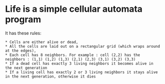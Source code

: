 Life is a simple cellular automata program
=========================

It has these rules:

    * Cells are either alive or dead,
    * All the cells are laid out on a rectangular grid (which wraps around at the edges),
    * Each cell has 8 neighbors. For example : cell (2,2) has the neighbors : (1,1) (1,2) (1,3) (2,1) (2,3) (3,1) (3,2) (3,3)
    * If a dead cell has exactly 3 living neighbors it becomes alive in the next generation
    * If a living cell has exactly 2 or 3 living neighbors it stays alive in the next generation, otherwise it dies

